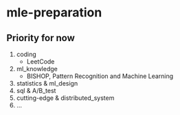 # mle-preparation

## Priority for now
1. coding
   * LeetCode
2. ml_knowledge
   * BISHOP, Pattern Recognition and Machine Learning
3. statistics & ml_design
4. sql & A/B_test
5. cutting-edge & distributed_system
6. ...